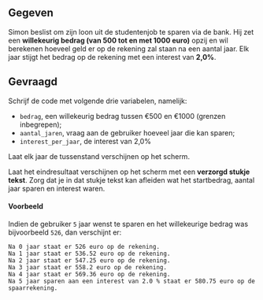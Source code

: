 ## Gegeven

Simon beslist om zijn loon uit de studentenjob te sparen via de bank. Hij zet een **willekeurig bedrag (van 500 tot en met 1000 euro)** opzij en wil berekenen hoeveel geld er op de rekening zal staan na een aantal jaar. Elk jaar stijgt het bedrag op de rekening met een interest van **2,0%**.

## Gevraagd

Schrijf de code met volgende drie variabelen, namelijk: 
* `bedrag`, een willekeurig bedrag tussen €500 en €1000 (grenzen inbegrepen);
* `aantal_jaren`, vraag aan de gebruiker hoeveel jaar die kan sparen;
* `interest_per_jaar`, de interest van 2,0%

Laat elk jaar de tussenstand verschijnen op het scherm. 

Laat het eindresultaat verschijnen op het scherm met een **verzorgd stukje tekst**. 
Zorg dat je in dat stukje tekst kan afleiden wat het startbedrag, aantal jaar sparen en interest waren. 

#### Voorbeeld
Indien de gebruiker `5` jaar wenst te sparen en het willekeurige bedrag was bijvoorbeeld `526`, dan verschijnt er:

```
Na 0 jaar staat er 526 euro op de rekening.
Na 1 jaar staat er 536.52 euro op de rekening.
Na 2 jaar staat er 547.25 euro op de rekening.
Na 3 jaar staat er 558.2 euro op de rekening.
Na 4 jaar staat er 569.36 euro op de rekening.
Na 5 jaar sparen aan een interest van 2.0 % staat er 580.75 euro op de spaarrekening.
```

